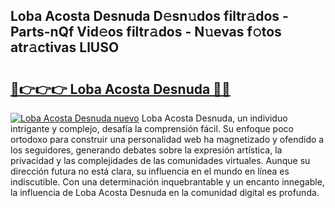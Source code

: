 ## Loba Acosta Desnuda D𝚎sn𝚞dos filtr𝚊dos - Parts-nQf Vid𝚎os filtr𝚊dos - N𝚞evas f𝚘tos atr𝚊ctivas LlUSO

# <h2><a href="http://mb6qo5.tromn.icu/?c=Loba+Acosta+Desnuda">🔗👉👉👉 Loba Acosta Desnuda 🔗🔗</a></h2>

[![Loba Acosta Desnuda nuevo](https://i.imgur.com/pEAQMta.gif)](http://mb6qo5.tromn.icu/?c=Loba+Acosta+Desnuda)
Loba Acosta Desnuda, un individuo intrigante y complejo, desafía la comprensión fácil. Su enfoque poco ortodoxo para construir una personalidad web ha magnetizado y ofendido a los seguidores, generando debates sobre la expresión artística, la privacidad y las complejidades de las comunidades virtuales. Aunque su dirección futura no está clara, su influencia en el mundo en línea es indiscutible. Con una determinación inquebrantable y un encanto innegable, la influencia de Loba Acosta Desnuda en la comunidad digital es profunda.
